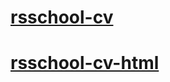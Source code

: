 # [rsschool-cv](https://nataak.github.io/rsschool-cv/cv)
# [rsschool-cv-html](https://nataak.github.io/rsschool-cv/)
